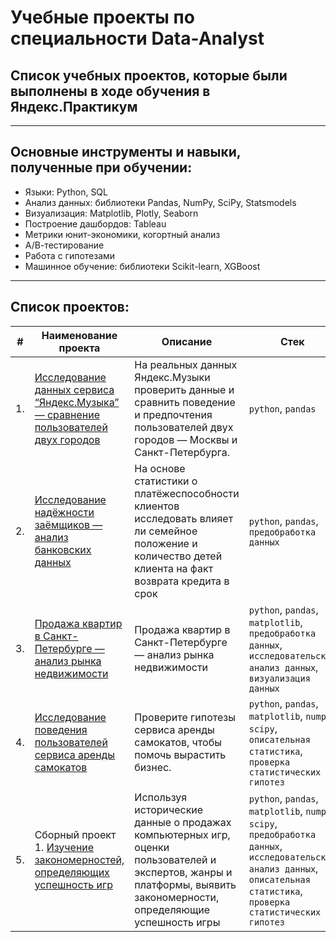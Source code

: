 # Учебные проекты по специальности Data-Analyst
## Список учебных проектов, которые были выполнены в ходе обучения в Яндекс.Практикум
***
## Основные инструменты и навыки, полученные при обучении:
  * Языки: Python, SQL
  * Анализ данных: библиотеки Pandas, NumPy, SciPy, Statsmodels
  * Визуализация: Matplotlib, Plotly, Seaborn
  * Построение дашбордов: Tableau
  * Метрики юнит-экономики, когортный анализ
  * А/В-тестирование
  * Работа с гипотезами
  * Машинное обучение: библиотеки Scikit-learn, XGBoost
***
## Список проектов:
    
| #    | Наименование проекта                | Описание                                                     | Стек                                                         |
| ---- | ------------------------------------------------------------ | ------------------------------------------------------------ | ------------------------------------------------------------ |
| 1.   | [Исследование данных сервиса “Яндекс.Музыка” — сравнение пользователей двух городов](https://github.com/mikonaft/-Data-Analyst/tree/main/%D0%9F%D1%80%D0%BE%D0%B5%D0%BA%D1%82%3A%20%D0%BC%D1%83%D0%B7%D1%8B%D0%BA%D0%B0%20%D0%B1%D0%BE%D0%BB%D1%8C%D1%88%D0%B8%D1%85%20%D0%B3%D0%BE%D1%80%D0%BE%D0%B4%D0%BE%D0%B2) | На реальных данных Яндекс.Музыки проверить данные и сравнить поведение и предпочтения пользователей двух городов — Москвы и Санкт-Петербурга. | `python`, `pandas`|
| 2.   | [Исследование надёжности заёмщиков — анализ банковских данных](https://github.com/mikonaft/Data_Analyst_portfolio/tree/main/%D0%9F%D1%80%D0%BE%D0%B5%D0%BA%D1%82%202.%20%D0%98%D1%81%D1%81%D0%BB%D0%B5%D0%B4%D0%BE%D0%B2%D0%B0%D0%BD%D0%B8%D0%B5%20%D0%BD%D0%B0%D0%B4%D1%91%D0%B6%D0%BD%D0%BE%D1%81%D1%82%D0%B8%20%D0%B7%D0%B0%D1%91%D0%BC%D1%89%D0%B8%D0%BA%D0%BE%D0%B2) | На основе статистики о платёжеспособности клиентов исследовать влияет ли семейное положение и количество детей клиента на факт возврата кредита в срок  | `python`, `pandas`, `предобработка данных` |
| 3.   | [Продажа квартир в Санкт-Петербурге — анализ рынка недвижимости](https://github.com/mikonaft/Data_Analyst_portfolio/tree/main/%D0%9F%D1%80%D0%BE%D0%B5%D0%BA%D1%82%203.%20%D0%90%D0%BD%D0%B0%D0%BB%D0%B8%D0%B7%20%D1%80%D1%8B%D0%BD%D0%BA%D0%B0%20%D0%BD%D0%B5%D0%B4%D0%B2%D0%B8%D0%B6%D0%B8%D0%BC%D0%BE%D1%81%D1%82%D0%B8) | Продажа квартир в Санкт-Петербурге — анализ рынка недвижимости | `python`, `pandas`, `matplotlib`, `предобработка данных`, `исследовательский анализ данных`, `визуализация данных`|
| 4.   | [Исследование поведения пользователей сервиса аренды самокатов](https://github.com/mikonaft/Data_Analyst_portfolio/tree/main/%D0%9F%D1%80%D0%BE%D0%B5%D0%BA%D1%82%204.%20%D0%98%D1%81%D1%81%D0%BB%D0%B5%D0%B4%D0%BE%D0%B2%D0%B0%D0%BD%D0%B8%D0%B5%20%D0%BF%D0%BE%D0%B2%D0%B5%D0%B4%D0%B5%D0%BD%D0%B8%D1%8F%20%D0%BF%D0%BE%D0%BB%D1%8C%D0%B7%D0%BE%D0%B2%D0%B0%D1%82%D0%B5%D0%BB%D0%B5%D0%B9%20%D1%81%D0%B5%D1%80%D0%B2%D0%B8%D1%81%D0%B0%20%D0%B0%D1%80%D0%B5%D0%BD%D0%B4%D1%8B%20%D1%81%D0%B0%D0%BC%D0%BE%D0%BA%D0%B0%D1%82%D0%BE%D0%B2) | Проверите гипотезы сервиса аренды самокатов, чтобы помочь вырастить бизнес. | `python`, `pandas`, `matplotlib`, `numpy`, `scipy`, `описательная статистика`, `проверка статистических гипотез`|
| 5.   | Сборный проект 1. [Изучение закономерностей, определяющих успешность игр](https://github.com/mikonaft/Data_Analyst_portfolio/tree/main/%D0%9F%D1%80%D0%BE%D0%B5%D0%BA%D1%82%206.%20%D0%90%D0%BD%D0%B0%D0%BB%D0%B8%D0%B7%20%D1%80%D1%8B%D0%BD%D0%BA%D0%B0%20%D0%BF%D1%80%D0%BE%D0%B4%D0%B0%D0%B6%20%D0%BA%D0%BE%D0%BC%D0%BF%D1%8C%D1%8E%D1%82%D0%B5%D1%80%D0%BD%D1%8B%D1%85%20%D0%B8%D0%B3%D1%80) | Используя исторические данные о продажах компьютерных игр, оценки пользователей и экспертов, жанры и платформы, выявить закономерности, определяющие успешность игры  | `python`, `pandas`, `matplotlib`, `numpy`, `scipy`, `предобработка данных`, `исследовательский анализ данных`, `описательная статистика`, `проверка статистических гипотез`|
